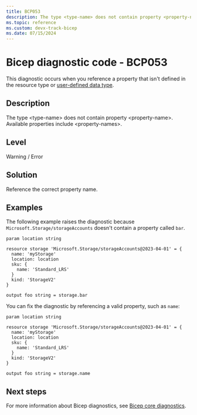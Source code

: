 ```yaml
---
title: BCP053
description: The type <type-name> does not contain property <property-name>. Available properties include <property-names>.
ms.topic: reference
ms.custom: devx-track-bicep
ms.date: 07/15/2024
---
```


# Bicep diagnostic code - BCP053

This diagnostic occurs when you reference a property that isn't defined in the resource type or [user-defined data type](../user-defined-data-types.md).

## Description

The type \<type-name> does not contain property \<property-name>. Available properties include \<property-names>.

## Level

Warning / Error

## Solution

Reference the correct property name.

## Examples

The following example raises the diagnostic because `Microsoft.Storage/storageAccounts` doesn't contain a property called `bar`.

```bicep
param location string 

resource storage 'Microsoft.Storage/storageAccounts@2023-04-01' = {
  name: 'myStorage'
  location: location
  sku: {
    name: 'Standard_LRS'
  }
  kind: 'StorageV2'
}

output foo string = storage.bar 
```

You can fix the diagnostic by referencing a valid property, such as `name`:

```bicep
param location string 

resource storage 'Microsoft.Storage/storageAccounts@2023-04-01' = {
  name: 'myStorage'
  location: location
  sku: {
    name: 'Standard_LRS'
  }
  kind: 'StorageV2'
}

output foo string = storage.name
```

## Next steps

For more information about Bicep diagnostics, see [Bicep core diagnostics](../bicep-core-diagnostics.md).